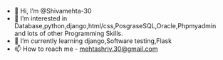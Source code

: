 - 👋 Hi, I’m @Shivamehta-30
- 👀 I’m interested in Database,python,django,html/css,PosgraseSQL,Oracle,Phpmyadmin and lots of other Programming Skills.
- 🌱 I’m currently learning django,Software testing,Flask
- 📫 How to reach me - mehtashriv.30@gmail.com

<!---
Shivamehta-30/Shivamehta-30 is a ✨ special ✨ repository because its `README.md` (this file) appears on your GitHub profile.
You can click the Preview link to take a look at your changes.
--->
